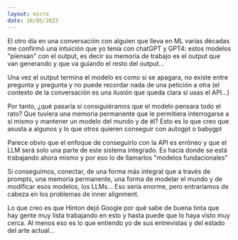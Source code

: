 ```yaml
---
layout: micro
date: 16/05/2023
---
```


El otro día en una conversación con alguien que lleva en ML varias décadas me confirmó una intuición que yo tenía con chatGPT y GPT4: estos modelos "piensan" con el output, es decir su memoria de trabajo es el output que van generando y que va guiando el resto del output...

Una vez el output termina el modelo es como si se apagara, no existe entre pregunta y pregunta y no puede recordar nada de una petición a otra (el contexto de la conversación es una ilusión que queda clara sí usas el API...) 

Por tanto, ¿qué pasaría si consiguiéramos que el modelo pensara todo el rato? Que tuviera una memoria permanente que le permitiera interrogarse a si mismo y mantener un modelo del mundo y de él? Esto es lo que creo que asusta a algunos y lo que otros quieren conseguir con autogpt o babygpt

Parece obvio que el enfoque de conseguirlo con la API es erróneo y que el LLM será solo una parte de este sistema integrado. Es hacia donde se está trabajando ahora mismo y por eso lo de llamarlos "modelos fundacionales"

Si conseguimos, conectar, de una forma más integral que a través de prompts, una memoria permanente, una forma de modelar el mundo y de modificar esos modelos, los LLMs... Eso sería enorme, pero entraríamos de cabeza en los problemas de inner alignment.

Lo que creo es que Hinton dejó Google por qué sabe de buena tinta que hay gente muy lista trabajando en esto y hasta puede que lo haya visto muy cerca. Al menos eso es lo que entiendo yo de sus entrevistas y del estado del arte actual...
